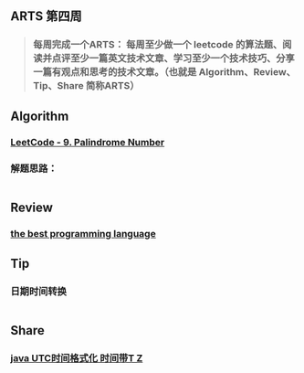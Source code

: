 ## ARTS 第四周

> ### 每周完成一个ARTS： 每周至少做一个 leetcode 的算法题、阅读并点评至少一篇英文技术文章、学习至少一个技术技巧、分享一篇有观点和思考的技术文章。（也就是 Algorithm、Review、Tip、Share 简称ARTS）  

## Algorithm
### [LeetCode - 9. Palindrome Number](https://leetcode.com/problems/palindrome-number/)
 

### 解题思路：  

```

```  


## Review
### [the best programming language](http://coding-geek.com/the-best-programming-language/)



## Tip
### 日期时间转换


```

```

## Share
### [java UTC时间格式化 时间带T Z](http://www.weizhixi.com/user/index/article/id/70.html)

